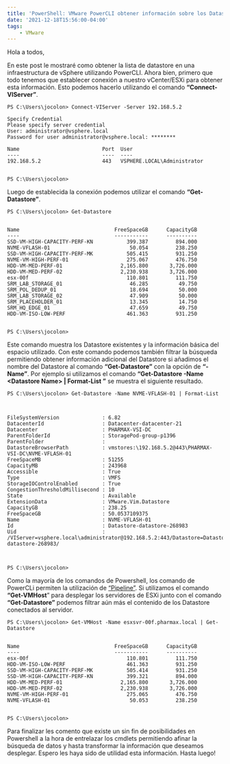 ```yaml
---
title: 'PowerShell: VMware PowerCLI obtener información sobre los Datastore'
date: '2021-12-18T15:56:00-04:00'
tags:
    - VMware
---
```


Hola a todos,

En este post le mostraré como obtener la lista de datastore en una infraestructura de vSphere utilizando PowerCLI. Ahora bien, primero que todo tenemos que establecer conexión a nuestro vCenter/ESXi para obtener esta información. Esto podemos hacerlo utilizando el comando **“Connect-VIServer”**.

```text
PS C:\Users\jocolon> Connect-VIServer -Server 192.168.5.2

Specify Credential
Please specify server credential
User: administrator@vsphere.local
Password for user administrator@vsphere.local: ********

Name                           Port  User
----                           ----  ----
192.168.5.2                    443   VSPHERE.LOCAL\Administrator


PS C:\Users\jocolon> 
```

Luego de establecida la conexión podemos utilizar el comando **“Get-Datastore”**.

```text
PS C:\Users\jocolon> Get-Datastore 


Name                               FreeSpaceGB      CapacityGB
----                               -----------      ----------
SSD-VM-HIGH-CAPACITY-PERF-KN           399.387         894.000
NVME-VFLASH-01                          50.054         238.250
SSD-VM-HIGH-CAPACITY-PERF-MK           505.415         931.250
NVME-VM-HIGH-PERF-01                   275.067         476.750
HDD-VM-MED-PERF-01                   2,165.800       3,726.000
HDD-VM-MED-PERF-02                   2,230.938       3,726.000
esx-00f                                110.801         111.750
SRM_LAB_STORAGE_01                      46.285          49.750
SRM_POL_DEDUP_01                        18.694          50.000
SRM_LAB_STORAGE_02                      47.909          50.000
SRM_PLACEHOLDER_01                      13.345          14.750
SRM_HQ_EDGE_01                          47.659          49.750
HDD-VM-ISO-LOW-PERF                    461.363         931.250


PS C:\Users\jocolon>
```

Este comando muestra los Datastore existentes y la información básica del espacio utilizado. Con este comando podemos también filtrar la búsqueda permitiendo obtener información adicional del Datastore si añadimos el nombre del Datastore al comando **“Get-Datastore”** con la opción de **“-Name”**. Por ejemplo si utilizamos el comando **“Get-Datastore -Name &lt;Datastore Name&gt; | Format-List ”** se muestra el siguiente resultado.

```text
PS C:\Users\jocolon> Get-Datastore -Name NVME-VFLASH-01 | Format-List  



FileSystemVersion              : 6.82
DatacenterId                   : Datacenter-datacenter-21
Datacenter                     : PHARMAX-VSI-DC
ParentFolderId                 : StoragePod-group-p1396
ParentFolder                   :
DatastoreBrowserPath           : vmstores:\192.168.5.2@443\PHARMAX-VSI-DC\NVME-VFLASH-01
FreeSpaceMB                    : 51255
CapacityMB                     : 243968
Accessible                     : True
Type                           : VMFS
StorageIOControlEnabled        : True
CongestionThresholdMillisecond : 10
State                          : Available
ExtensionData                  : VMware.Vim.Datastore
CapacityGB                     : 238.25
FreeSpaceGB                    : 50.0537109375
Name                           : NVME-VFLASH-01
Id                             : Datastore-datastore-268983
Uid                            : /VIServer=vsphere.local\administrator@192.168.5.2:443/Datastore=Datastore-datastore-268983/



PS C:\Users\jocolon>
```

Como la mayoría de los comandos de Powershell, los comando de PowerCLi permiten la utilización de [“Pipeline”](https://docs.microsoft.com/en-us/powershell/module/microsoft.powershell.core/about/about_pipelines?view=powershell-7.2). Si utilizamos el comando **“Get-VMHost**” para desplegar los servidores de ESXi junto con el comando **“Get-Datastore”** podemos filtrar aún más el contenido de los Datastore conectados al servidor.

```text
PS C:\Users\jocolon> Get-VMHost -Name esxsvr-00f.pharmax.local | Get-Datastore


Name                               FreeSpaceGB      CapacityGB
----                               -----------      ----------
esx-00f                                110.801         111.750
HDD-VM-ISO-LOW-PERF                    461.363         931.250
SSD-VM-HIGH-CAPACITY-PERF-MK           505.414         931.250
SSD-VM-HIGH-CAPACITY-PERF-KN           399.321         894.000
HDD-VM-MED-PERF-01                   2,165.800       3,726.000
HDD-VM-MED-PERF-02                   2,230.938       3,726.000
NVME-VM-HIGH-PERF-01                   275.065         476.750
NVME-VFLASH-01                          50.053         238.250


PS C:\Users\jocolon>
```

Para finalizar les comento que existe un sin fin de posibilidades en Powershell a la hora de entrelazar los cmdlets permitiendo afinar la búsqueda de datos y hasta transformar la información que deseamos desplegar. Espero les haya sido de utilidad esta información. Hasta luego!
